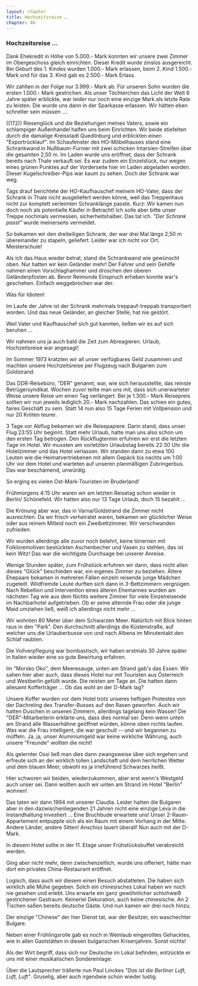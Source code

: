 ```yaml
---  
layout: chapter
title: Hochzeitsreise …
chapter: 46
---  
```


### Hochzeitsreise …

Dank Ehekredit in Höhe von 5.000.- Mark konnten wir unsere zwei Zimmer im
Obergeschoss gleich einrichten. Dieser Kredit wurde zinslos ausgereicht. Bei
Geburt des 1. Kindes wurden 1.000.- Mark erlassen, beim 2. Kind 1.500.- Mark
und für das 3. Kind gab es 2.500.- Mark Erlass.

Wir zahlten in der Folge nur 3.999.- Mark ab. Für unseren Sohn wurden die
ersten 1.000.- Mark gestrichen. Als unser Töchterchen das Licht der Welt 6
Jahre später erblickte, war leider nur noch eine einzige Mark als letzte Rate
zu leisten. Die wurde uns dann in der Sparkasse erlassen. Wir hätten eben
schneller sein müssen ….

((172)) Riesenglück und die Beziehungen meines Vaters, sowie ein schlampiger
Außenhandel halfen uns beim Einrichten. Wir beide stiefelten durch die
damalige Kreisstadt Quedlinburg und erblickten einen "Exportrücklauf". Im
Schaufenster des HO-Möbelhauses stand eine Schrankwand in Nußbaum-Furnier mit
zwei schicken Intarsien-Streifen über die gesamten 2,50 m. Im Laden wurde uns
eröffnet, dass der Schrank bereits nach Thale verkauft sei. Es war zudem ein
Einzelstück, nur wegen eines grünen Punktes auf der Vorderseite hier im Laden
abgeladen worden. Dieser Kugelschreiber-Pips war kaum zu sehen. Doch der
Schrank war weg.

Tags drauf berichtete der HO-Kaufhauschef meinem HO-Vater, dass der Schrank in
Thale nicht ausgeliefert werden könne, weil das Treppenhaus nicht zur komplett
verleimten Schranklänge passte. Kurz: Wir kamen nun doch noch als potentielle
Käufer in Betracht! Ich solle aber bitte unser Treppe nochmals vermessen,
sicherheitshalber. Das tat ich. _"Der Schrank passt"_ wurde meinerseits
vermeldet.

So bekamen wir den dreiteiligen Schrank, der war drei Mal längs 2,50 m
übereinander zu stapeln, geliefert. Leider war ich nicht vor Ort.
Meisterschule!

Als ich das Haus wieder betrat, stand die Schrankwand wie gewünscht oben. Nur
hatten wir kein Geländer mehr! Der Fahrer und sein Gehilfe nahmen einen
Vorschlaghammer und droschen den oberen Geländerpfosten ab. Bevor Reimonde
Einspruch erheben konnte war's geschehen. Einfach weggebrochen war der.

Was für Idioten!

Im Laufe der Jahre ist der Schrank mehrmals treppauf-treppab transportiert
worden. Und das neue Geländer, an gleicher Stelle, hat nie gestört.

Weil Vater und Kaufhauschef sich gut kannten, ließen wir es auf sich beruhen …

Wir nahmen uns ja auch bald die Zeit zum Abreagieren. Urlaub, Hochzeitsreise
war angesagt!

Im Sommer 1973 kratzten wir all unser verfügbares Geld zusammen und machten
unsere Hochzeitsreise per Flugzeug nach Bulgarien zum Goldstrand.

Das DDR-Reisebüro, "DER" genannt, war, wie sich herausstellte, das reinste
Betrügersyndikat. Wochen zuvor teilte man uns mit, dass sich unerwarteter
Weise unsere Reise um einen Tag verlängert. Bei je 1.300.- Mark Reisepreis
sollten wir nun jeweils lediglich 20.- Mark nachzahlen. Das schien ein gutes,
faires Geschäft zu sein. Statt 14 nun also 15 Tage Ferien mit Vollpension und
nur 20 Kröten teurer.

3 Tage vor Abflug bekamen wir die Reisepapiere. Darin stand, dass unser Flug
23:55 Uhr beginnt. Statt mehr Urlaub, hatte man uns also schon um den ersten
Tag betrogen. Den Rückflugtermin erfuhren wir erst die letzten Tage im Hotel.
Wir mussten am vorletzten Urlaubstag bereits 22:30 Uhr die Hotelzimmer und das
Hotel verlassen. Wir standen dann zu etwa 100 Leuten wie die
Heimatvertriebenen mit allem Gepäck bis nachts um 1:00 Uhr vor dem Hotel und
warteten auf unseren planmäßigen Zubringerbus. Das war beschämend, unwürdig.

So erging es vielen Ost-Mark-Touristen im Bruderland!

Frühmorgens 4:15 Uhr waren wir am letzten Reisetag schon wieder in Berlin/
Schönefeld. Wir hatten also nur 13 Tage Urlaub, doch 15 bezahlt …

Die Krönung aber war, das in Varna/Goldstrand die Zimmer nicht ausreichten. Da
wir frisch verheiratet waren, bekamen wir glücklicher Weise oder aus reinem
Mitleid noch ein Zweibettzimmer. Wir verschwanden zufrieden.

Wir wurden allerdings alle zuvor noch belehrt, keine tönernen mit
Folkloremotiven bestückten Aschenbecher und Vasen zu stehlen, das ist kein
Witz! Das war die wichtigste Durchsage bei unserer Anreise.

Wenige Stunden später, zum Frühstück erfuhren wir dann, dass nicht allen
dieses "Glück" beschieden war, ein eigenes Zimmer zu beziehen. Ältere Ehepaare
bekamen in mehreren Fällen einzeln reisende junge Mädchen zugeteilt.
Wildfremde Leute durften sich dann in 3-Bettzimmern vergnügen. Nach Rebellion
und Intervention eines älteren Ehemannes wurden am nächsten Tag wie aus dem
Nichts weitere Zimmer für viele Einzelreisende im Nachbarhotel aufgetrieben.
Ob er seine alternde Frau oder die junge Maid umziehen ließ, weiß ich
allerdings nicht mehr …

Wir wohnten 80 Meter über dem Schwarzen Meer. Natürlich mit Blick hinten raus
in den "Park". Den durchschnitt allerdings die Küstenstraße, auf welcher uns
die Urlauberbusse von und nach Albena im Minutentakt den Schlaf raubten.

Die Vollverpflegung war bombastisch, wir haben erstmals 30 Jahre später in
Italien wieder eine so gute Bewirtung erfahren.

Im "Morsko Oko", dem Meeresauge, unten am Strand gab's das Essen. Wir sahen
hier aber auch, dass dieses Hotel nur mit Touristen aus Österreich und
Westberlin gefüllt wurde. Die reisten am Tage an. Die hatten dann allesamt
Kofferträger … Ob das wohl an der D-Mark lag?

Unsere Koffer wurden vor dem Hotel trotz unseres heftigen Protestes von der
Dachreling des Transfer-Busses auf den Rasen geworfen. Auch wir hatten Duschen
in unseren Zimmern, allerdings tagelang kein Wasser! Die "DER"-Mitarbeiterin
erklärte uns, dass dies normal sei: Denn wenn unten am Strand alle Wasserhähne
geöffnet würden, könne oben nichts laufen. Was war die Frau intelligent, die
war geschult -- und wir begannen zu müffeln. Ja, ja, unser Aluminiumgeld war
keine wirkliche Währung, auch unsere "Freunde" wollten die nicht!

Als gelernter Ossi ließ man dies dann zwangsweise über sich ergehen und
erfreute sich an der wirklich tollen Landschaft und dem herrlichen Wetter und
dem blauen Meer, obwohl es ja irreführend Schwarzes heißt.

Hier schworen wir beiden, wiederzukommen, aber erst wenn's Westgeld auch unser
sei. Dann wollten auch wir unten am Strand im Hotel "Berlin" wohnen!

Das taten wir dann 1994 mit unserer Claudia. Leider hatten die Bulgaren aber
in den dazwischenliegenden 21 Jahren nicht eine einzige Leva in die
Instandhaltung investiert … Eine Bruchbude erwartete uns! Unser
2-Raum-Appartement entpuppte sich als ein Raum mit einem Vorhang in der Mitte.
Andere Länder, andere Sitten! Anschiss lauert überall! Nun auch mit der
D-Mark.

In diesem Hotel sollte in der 11. Etage unser Frühstücksbuffet verabreicht
werden.

Ging aber nicht mehr, denn zwischenzeitlich, wurde uns offeriert, hätte man
dort ein privates China-Restaurant eröffnet.

Logisch, dass auch wir diesem einen Besuch abstatteten. Die haben sich
wirklich alle Mühe gegeben. Solch ein chinesisches Lokal haben wir noch nie
gesehen und erlebt. Uns erwarte ein ganz gewöhnlicher schlohweiß gestrichener
Gastraum. Keinerlei Dekoration, auch keine chinesische. An 2 Tischen saßen
bereits deutsche Gäste. Und nun kamen wir drei noch hinzu.

Der einzige "Chinese" der hier Dienst tat, war der Besitzer, ein waschechter
Bulgare.

Neben einer Frühlingsrolle gab es noch in Weinlaub eingerolltes Gehacktes, wie
in allen Gaststätten in diesen bulgarischen Krisenjahren. Sonst nichts!

Als der Wirt begriff, dass sich nur Deutsche im Lokal befinden, entzückte er
uns mit einer musikalischen Sondereinlage:

Über die Lautsprecher trällerte nun Paul Linckes _"Das ist die Berliner Luft,
Luft, Luft"_. Gruselig, aber auch irgendwie schon wieder lustig.


